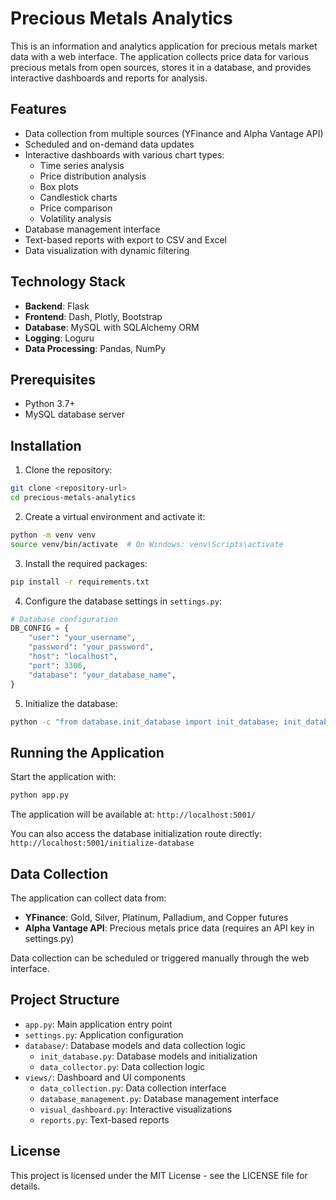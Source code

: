 # Precious Metals Analytics

This is an information and analytics application for precious metals market data with a web interface. The application collects price data for various precious metals from open sources, stores it in a database, and provides interactive dashboards and reports for analysis.

## Features

- Data collection from multiple sources (YFinance and Alpha Vantage API)
- Scheduled and on-demand data updates
- Interactive dashboards with various chart types:
  - Time series analysis
  - Price distribution analysis
  - Box plots
  - Candlestick charts
  - Price comparison
  - Volatility analysis
- Database management interface
- Text-based reports with export to CSV and Excel
- Data visualization with dynamic filtering

## Technology Stack

- **Backend**: Flask
- **Frontend**: Dash, Plotly, Bootstrap
- **Database**: MySQL with SQLAlchemy ORM
- **Logging**: Loguru
- **Data Processing**: Pandas, NumPy

## Prerequisites

- Python 3.7+
- MySQL database server

## Installation

1. Clone the repository:

```bash
git clone <repository-url>
cd precious-metals-analytics
```

2. Create a virtual environment and activate it:

```bash
python -m venv venv
source venv/bin/activate  # On Windows: venv\Scripts\activate
```

3. Install the required packages:

```bash
pip install -r requirements.txt
```

4. Configure the database settings in `settings.py`:

```python
# Database configuration
DB_CONFIG = {
    "user": "your_username",
    "password": "your_password",
    "host": "localhost",
    "port": 3306,
    "database": "your_database_name",
}
```

5. Initialize the database:

```bash
python -c "from database.init_database import init_database; init_database()"
```

## Running the Application

Start the application with:

```bash
python app.py
```

The application will be available at: `http://localhost:5001/`

You can also access the database initialization route directly: `http://localhost:5001/initialize-database`

## Data Collection

The application can collect data from:

- **YFinance**: Gold, Silver, Platinum, Palladium, and Copper futures
- **Alpha Vantage API**: Precious metals price data (requires an API key in settings.py)

Data collection can be scheduled or triggered manually through the web interface.

## Project Structure

- `app.py`: Main application entry point
- `settings.py`: Application configuration
- `database/`: Database models and data collection logic
  - `init_database.py`: Database models and initialization
  - `data_collector.py`: Data collection logic
- `views/`: Dashboard and UI components
  - `data_collection.py`: Data collection interface
  - `database_management.py`: Database management interface
  - `visual_dashboard.py`: Interactive visualizations
  - `reports.py`: Text-based reports

## License

This project is licensed under the MIT License - see the LICENSE file for details.